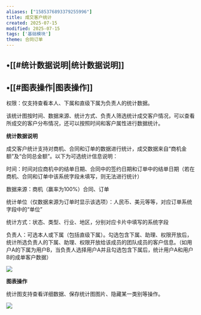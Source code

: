 ```yaml
---
aliases: ["1585376893379255996"]
title: 成交客户统计
created: 2025-07-15
modified: 2025-07-15
tags: ['基础模块']
theme: 合同订单
---
```


## •[[#统计数据说明|统计数据说明]]

## •[[#图表操作|图表操作]]

权限：仅支持查看本人、下属和直级下属为负责人的统计数据。

该统计图按时间、数据来源、统计方式、负责人筛选统计成交客户情况，可以查看所成交的客户分布情况，还可以按照时间和客户属性进行数据统计。

**统计数据说明**

成交客户统计支持对商机、合同和订单的数据进行统计，成交数据来自“商机金额”及“合同总金额”。以下为可选统计信息说明：  

时间：时间对应商机中的结单日期、合同中的签约日期和订单中的结单日期（若在商机、合同和订单中该系统字段未填写，则无法进行统计）

数据来源：商机（赢率为100%）合同、订单

统计单位（仅数据来源为订单时显示该选项）：人民币、美元等等，对应订单系统字段中的“单位”

统计方式：状态、类型、行业、地区，分别对应卡片中填写的系统字段

负责人：可选本人或下属（包括直级下属）。勾选包含下属、助理、权限开放后，统计所选负责人的下属、助理、权限开放给该成员的团队成员的客户信息。（如用户A的下属为用户B，当负责人选择用户A并且勾选包含下属后，统计用户A和用户B的成单客户数据）

![](199350050ea746c72427af93a0183693.jpg)

**图表操作**

统计图支持查看详细数据、保存统计图图片、隐藏某一类别等操作。

![](c972d1f029f44e2e8a4532a2b0275180.jpg)